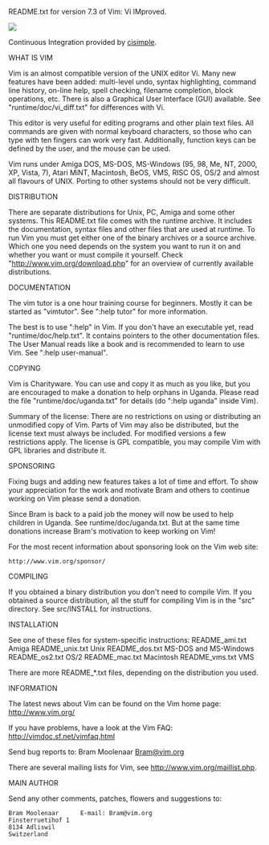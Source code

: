 README.txt for version 7.3 of Vim: Vi IMproved.

<a href="https://www.cisimple.com/jobs/0tgl5k59mk6u0a70y"><img src='https://www.cisimple.com/jobs/0tgl5k59mk6u0a70y/build_status.png'/></a>

Continuous Integration provided by [cisimple](https://www.cisimple.com).

WHAT IS VIM

Vim is an almost compatible version of the UNIX editor Vi.  Many new features
have been added: multi-level undo, syntax highlighting, command line history,
on-line help, spell checking, filename completion, block operations, etc.
There is also a Graphical User Interface (GUI) available.  See
"runtime/doc/vi_diff.txt" for differences with Vi.

This editor is very useful for editing programs and other plain text files.
All commands are given with normal keyboard characters, so those who can type
with ten fingers can work very fast.  Additionally, function keys can be
defined by the user, and the mouse can be used.

Vim runs under Amiga DOS, MS-DOS, MS-Windows (95, 98, Me, NT, 2000, XP, Vista,
7), Atari MiNT, Macintosh, BeOS, VMS, RISC OS, OS/2 and almost all flavours of
UNIX.  Porting to other systems should not be very difficult.


DISTRIBUTION

There are separate distributions for Unix, PC, Amiga and some other systems.
This README.txt file comes with the runtime archive.  It includes the
documentation, syntax files and other files that are used at runtime.  To run
Vim you must get either one of the binary archives or a source archive.
Which one you need depends on the system you want to run it on and whether you
want or must compile it yourself.  Check "http://www.vim.org/download.php" for
an overview of currently available distributions.


DOCUMENTATION

The vim tutor is a one hour training course for beginners.  Mostly it can be
started as "vimtutor".  See ":help tutor" for more information.

The best is to use ":help" in Vim.  If you don't have an executable yet, read
"runtime/doc/help.txt".  It contains pointers to the other documentation
files.  The User Manual reads like a book and is recommended to learn to use
Vim.  See ":help user-manual".


COPYING

Vim is Charityware.  You can use and copy it as much as you like, but you are
encouraged to make a donation to help orphans in Uganda.  Please read the file
"runtime/doc/uganda.txt" for details (do ":help uganda" inside Vim).

Summary of the license: There are no restrictions on using or distributing an
unmodified copy of Vim.  Parts of Vim may also be distributed, but the license
text must always be included.  For modified versions a few restrictions apply.
The license is GPL compatible, you may compile Vim with GPL libraries and
distribute it.


SPONSORING

Fixing bugs and adding new features takes a lot of time and effort.  To show
your appreciation for the work and motivate Bram and others to continue
working on Vim please send a donation.

Since Bram is back to a paid job the money will now be used to help children
in Uganda.  See runtime/doc/uganda.txt.  But at the same time donations
increase Bram's motivation to keep working on Vim!

For the most recent information about sponsoring look on the Vim web site:

	http://www.vim.org/sponsor/


COMPILING

If you obtained a binary distribution you don't need to compile Vim.  If you
obtained a source distribution, all the stuff for compiling Vim is in the
"src" directory.  See src/INSTALL for instructions.


INSTALLATION

See one of these files for system-specific instructions:
README_ami.txt		Amiga
README_unix.txt		Unix
README_dos.txt		MS-DOS and MS-Windows
README_os2.txt		OS/2
README_mac.txt		Macintosh
README_vms.txt		VMS

There are more README_*.txt files, depending on the distribution you used.


INFORMATION

The latest news about Vim can be found on the Vim home page:
	http://www.vim.org/

If you have problems, have a look at the Vim FAQ:
	http://vimdoc.sf.net/vimfaq.html

Send bug reports to:
	Bram Moolenaar <Bram@vim.org>

There are several mailing lists for Vim, see http://www.vim.org/maillist.php.


MAIN AUTHOR

Send any other comments, patches, flowers and suggestions to:

	Bram Moolenaar		E-mail:	Bram@vim.org
	Finsterruetihof 1
	8134 Adliswil
	Switzerland
